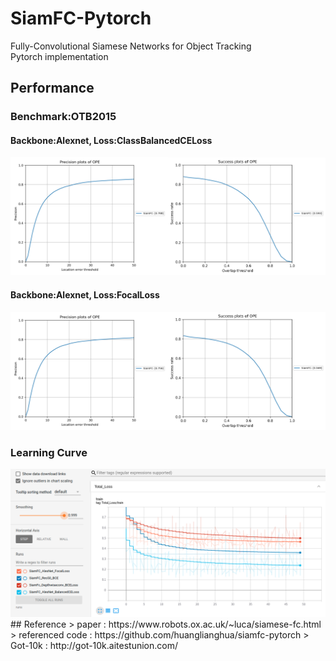 # SiamFC-Pytorch
Fully-Convolutional Siamese Networks for Object Tracking  
Pytorch implementation

## Performance
### Benchmark:OTB2015
#### Backbone:Alexnet, Loss:ClassBalancedCELoss
<img src="/reports/OTB2015/SiamFC_defo/precision_plots.png" width=50%><img src="/reports/OTB2015/SiamFC_defo/success_plots.png" width=50%>   
#### Backbone:Alexnet, Loss:FocalLoss
<img src="/reports/OTB2015/SiamFC_focalloss_Alexnet/precision_plots.png" width=50%><img src="/reports/OTB2015/SiamFC_focalloss_Alexnet/success_plots.png" width=50%>  
### Learning Curve
<img src="/reports/learningcurve.png" >   
## Reference
> paper : https://www.robots.ox.ac.uk/~luca/siamese-fc.html  
> referenced code : https://github.com/huanglianghua/siamfc-pytorch  
> Got-10k : http://got-10k.aitestunion.com/  
